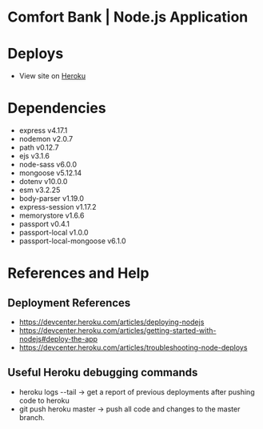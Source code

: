 # Comfort Bank | Node.js Application

# Deploys
 - View site on [Heroku](https://blooming-forest-34133.herokuapp.com/)

# Dependencies
  - express v4.17.1
  - nodemon v2.0.7
  - path v0.12.7
  - ejs v3.1.6
  - node-sass v6.0.0
  - mongoose v5.12.14
  - dotenv v10.0.0
  - esm v3.2.25
  - body-parser v1.19.0
  - express-session v1.17.2
  - memorystore v1.6.6
  - passport v0.4.1
  - passport-local v1.0.0
  - passport-local-mongoose v6.1.0

# References and Help

## Deployment References
 - https://devcenter.heroku.com/articles/deploying-nodejs
 - https://devcenter.heroku.com/articles/getting-started-with-nodejs#deploy-the-app
 - https://devcenter.heroku.com/articles/troubleshooting-node-deploys

## Useful Heroku debugging commands
 - heroku logs --tail -> get a report of previous deployments after pushing code to heroku
 - git push heroku master -> push all code and changes to the master branch.
